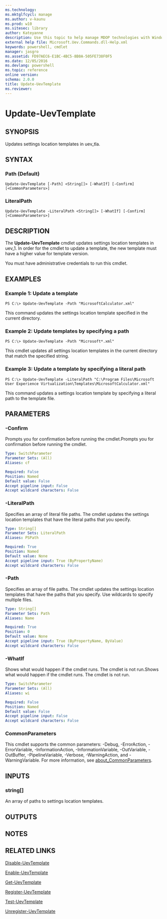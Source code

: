 ```yaml
---
ms.technology: 
ms.mktglfcycl: manage
ms.author: v-kaunu
ms.prod: w10
ms.sitesec: library
author: Kateyanne
description: Use this topic to help manage MDOP technologies with Windows PowerShell.
external help file: Microsoft.Uev.Commands.dll-Help.xml
keywords: powershell, cmdlet
manager: jasgro 
ms.assetid: FD97AEC6-E1BC-4BC5-8B0A-505FE738F0F5
ms.date: 12/05/2016
ms.devlang: powershell
ms.topic: reference
online version: 
schema: 2.0.0
title: Update-UevTemplate
ms.reviewer:
---
```


# Update-UevTemplate

## SYNOPSIS
Updates settings location templates in uev_tla.

## SYNTAX

### Path (Default)
```
Update-UevTemplate [-Path] <String[]> [-WhatIf] [-Confirm] [<CommonParameters>]
```

### LiteralPath
```
Update-UevTemplate -LiteralPath <String[]> [-WhatIf] [-Confirm] [<CommonParameters>]
```

## DESCRIPTION
The **Update-UevTemplate** cmdlet updates settings location templates in uev_1.
In order for the cmdlet to update a template, the new template must have a higher value for template version.

You must have administrative credentials to run this cmdlet.

## EXAMPLES

### Example 1: Update a template
```
PS C:\> Update-UevTemplate -Path "MicrosoftCalculator.xml"
```

This command updates the settings location template specified in the current directory.

### Example 2: Update templates by specifying a path
```
PS C:\> Update-UevTemplate -Path "Microsoft*.xml"
```

This cmdlet updates all settings location templates in the current directory that match the specified string.

### Example 3: Update a template by specifying a literal path
```
PS C:\> Update-UevTemplate -LiteralPath "C:\Program Files\Microsoft User Experience Virtualization\Templates\MicrosoftCalculator.xml"
```

This command updates a settings location template by specifying a literal path to the template file.

## PARAMETERS

### -Confirm
Prompts you for confirmation before running the cmdlet.Prompts you for confirmation before running the cmdlet.

```yaml
Type: SwitchParameter
Parameter Sets: (All)
Aliases: cf

Required: False
Position: Named
Default value: False
Accept pipeline input: False
Accept wildcard characters: False
```

### -LiteralPath
Specifies an array of literal file paths.
The cmdlet updates the settings location templates that have the literal paths that you specify.

```yaml
Type: String[]
Parameter Sets: LiteralPath
Aliases: PSPath

Required: True
Position: Named
Default value: None
Accept pipeline input: True (ByPropertyName)
Accept wildcard characters: False
```

### -Path
Specifies an array of file paths.
The cmdlet updates the settings location templates that have the paths that you specify.
Use wildcards to specify multiple files.

```yaml
Type: String[]
Parameter Sets: Path
Aliases: Name

Required: True
Position: 0
Default value: None
Accept pipeline input: True (ByPropertyName, ByValue)
Accept wildcard characters: False
```

### -WhatIf
Shows what would happen if the cmdlet runs.
The cmdlet is not run.Shows what would happen if the cmdlet runs.
The cmdlet is not run.

```yaml
Type: SwitchParameter
Parameter Sets: (All)
Aliases: wi

Required: False
Position: Named
Default value: False
Accept pipeline input: False
Accept wildcard characters: False
```

### CommonParameters
This cmdlet supports the common parameters: -Debug, -ErrorAction, -ErrorVariable, -InformationAction, -InformationVariable, -OutVariable, -OutBuffer, -PipelineVariable, -Verbose, -WarningAction, and -WarningVariable. For more information, see [about_CommonParameters](http://go.microsoft.com/fwlink/?LinkID=113216).

## INPUTS

### string[]
An array of paths to settings location templates.

## OUTPUTS

## NOTES

## RELATED LINKS

[Disable-UevTemplate](./Disable-UevTemplate.md)

[Enable-UevTemplate](./Enable-UevTemplate.md)

[Get-UevTemplate](./Get-UevTemplate.md)

[Register-UevTemplate](./Register-UevTemplate.md)

[Test-UevTemplate](./Test-UevTemplate.md)

[Unregister-UevTemplate](./Unregister-UevTemplate.md)


